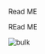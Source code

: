 Read ME 

REad ME 



![bulk](https://github.com/guzmanwolfrank/SQL/assets/29739578/16db1705-0415-4467-840f-c314817314ab)
